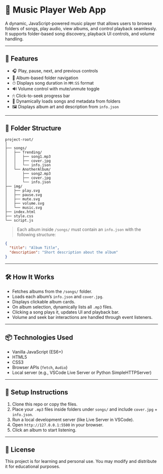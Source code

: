 # 🎵 Music Player Web App

A dynamic, JavaScript-powered music player that allows users to browse folders of songs, play audio, view albums, and control playback seamlessly. It supports folder-based song discovery, playback UI controls, and volume handling.

---

## 🚀 Features

- 🎧 Play, pause, next, and previous controls  
- 📁 Album-based folder navigation  
- ⏱ Displays song duration in `MM:SS` format  
- 🔊 Volume control with mute/unmute toggle  
- 🖱 Click-to-seek progress bar  
- 📀 Dynamically loads songs and metadata from folders  
- 🖼 Displays album art and description from `info.json`

---

## 📂 Folder Structure

```
project-root/
│
├── songs/
│   ├── Trending/
│   │   ├── song1.mp3
│   │   ├── cover.jpg
│   │   └── info.json
│   └── AnotherAlbum/
│       ├── song2.mp3
│       ├── cover.jpg
│       └── info.json
├── img/
│   ├── play.svg
│   ├── pause.svg
│   ├── mute.svg
│   ├── volume.svg
│   └── music.svg
├── index.html
├── style.css
└── script.js
```

> Each album inside `/songs/` must contain an `info.json` with the following structure:

```json
{
  "title": "Album Title",
  "description": "Short description about the album"
}
```

---

## 🛠 How It Works

- Fetches albums from the `/songs/` folder.
- Loads each album’s `info.json` and `cover.jpg`.
- Displays clickable album cards.
- On album selection, dynamically lists all `.mp3` files.
- Clicking a song plays it, updates UI and playback bar.
- Volume and seek bar interactions are handled through event listeners.

---

## 📦 Technologies Used

- Vanilla JavaScript (ES6+)
- HTML5
- CSS3
- Browser APIs (`fetch`, `Audio`)
- Local server (e.g., VSCode Live Server or Python SimpleHTTPServer)

---

## 🔧 Setup Instructions

1. Clone this repo or copy the files.
2. Place your `.mp3` files inside folders under `songs/` and include `cover.jpg` + `info.json`.
3. Run a local development server (like Live Server in VSCode).
4. Open `http://127.0.0.1:5500` in your browser.
5. Click an album to start listening.

---

## 📝 License

This project is for learning and personal use. You may modify and distribute it for educational purposes.
